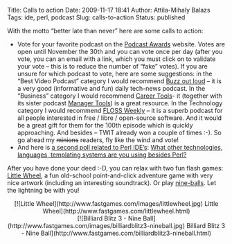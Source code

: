 Title: Calls to action
Date: 2009-11-17 18:41
Author: Attila-Mihaly Balazs
Tags: ide, perl, podcast
Slug: calls-to-action
Status: published

With the motto “better late than never” here are some calls to action:

-   Vote for your favorite podcast on the [Podcast
    Awards](http://www.podcastawards.com/) website. Votes are open until
    November the 30th and you can vote once per day (after you vote, you
    can an email with a link, which you must click on to validate your
    vote – this is to reduce the number of “fake” votes). If you are
    unsure for which podcast to vote, here are some suggestions: in the
    “Best Video Podcast” category I would recommend [Buzz out
    loud](http://www.cnet.com/buzz-out-loud-podcast/?tag=bc) – it is a
    very good (informative and fun) daily tech-news podcast. In the
    “Business” category I would recommend [Career
    Tools](http://manager-tools.com/podcasts/career-tools)- it (together
    with its sister podcast [Manager Tools](http://manager-tools.com/))
    is a great resource. In the Technology category I would recommend
    [FLOSS Weekly](http://twit.tv/FLOSS) – it is a superb podcast for
    all people interested in free / libre / open-source software. And it
    would be a great gift for them for the 100th episode which is
    quickly approaching. And besides – TWIT already won a couple of
    times :-). So go ahead my ~~minions~~ readers, fly like the wind and
    vote!
-   And here is [a second poll related to Perl
    IDE’s](http://szabgab.com/blog/2009/11/1258270637.html): [What other
    technologies, languages, templating systems are you using besides
    Perl?](http://perlide.org/poll200911/)

After you have done your deed :-D, you can relax with two fun flash
games: [Little Wheel](http://www.fastgames.com/littlewheel.html), a fun
old-school point-and-click adventure game with very nice artwork
(including an interesting soundtrack). Or play
[nine-balls](http://www.fastgames.com/billiardblitz3-nineball.html). Let
the lightning be with you!

<p>
<center>
[![Little Wheel](http://www.fastgames.com/images/littlewheel.jpg)  
Little Wheel](http://www.fastgames.com/littlewheel.html)

</center>
<center>
[![Billiard Blitz 3 - Nine
Ball](http://www.fastgames.com/images/billiardblitz3-nineball.jpg)  
Billiard Blitz 3 - Nine
Ball](http://www.fastgames.com/billiardblitz3-nineball.html)

</center>
</p>

